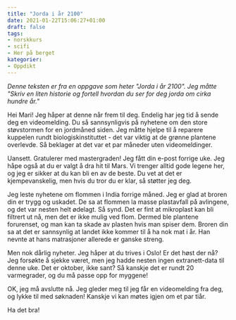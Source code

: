 ```yaml
---
title: "Jorda i år 2100"
date: 2021-01-22T15:06:27+01:00
draft: false
tags:
- norskkurs
- scifi
- Her på berget
kategorier:
- Oppdikt
---
```


*Denne teksten er fra en oppgave som heter "Jorda i år 2100". Jeg måtte "Skriv en liten historie og fortell hvordan du ser for deg jorda om cirka hundre år."*


Hei Mari! Jeg håper at denne når frem til deg. Endelig har jeg tid å sende deg en videomelding. Du så sannsynligvis på nyhetene om den store støvstormen for en jordmåned siden. Jeg måtte hjelpe til å reparere kuppelen rundt biologiskinstituttet - det var viktig at de grønne plantene overlevde. Så beklager at det var et par måneder uten videomeldinger.

Uansett. Gratulerer med mastergraden! Jeg fått din e-post forrige uke. Jeg håpe også at du er valgt å dra hit til Mars. Vi trenger alltid gode legene her, og jeg er sikker at du kan bli en av de beste. Du vet at det er kjempevanskelig, men hvis du tror du er klar, så støtter jeg deg.

Jeg leste nyhetene om flommen i India forrige måned. Jeg er glad at broren din er trygg og uskadet. De sa at flommen la masse plastavfall på avlingene, og det var nesten helt ødelagt. Så synd. Det er fint at mikroplast kan bli filtrert ut nå, men det er ikke mulig ved flom. Dermed ble plantene forurenset, og man kan ta skade av plasten hvis man spiser dem. Broren din sa at det er sannsynlig at landet ikke kommer til å ha nok mat i år. Han nevnte at hans matrasjoner allerede er ganske streng.

Men nok dårlig nyheter. Jeg håper at du trives i Oslo! Er det høst der nå? Jeg forsøkte å sjekke været, men jeg hadde nesten ingen extranett-data til denne uke. Det er oktober, ikke sant? Så kanskje det er rundt 20 varmegrader, og du må passe opp for myggene!

OK, jeg må avslutte nå. Jeg gleder meg til jeg får en videomelding fra deg, og lykke til med søknaden! Kanskje vi kan møtes igjen om et par tiår.

Ha det bra!
